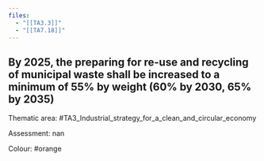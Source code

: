 ```yaml
---
files:
  - "[[TA3.3]]"
  - "[[TA7.18]]"
---
```

## By 2025, the preparing for re-use and recycling of municipal waste shall be increased to a minimum of 55% by weight (60% by 2030, 65% by 2035)

Thematic area: #TA3_Industrial_strategy_for_a_clean_and_circular_economy

Assessment: nan

Colour: #orange